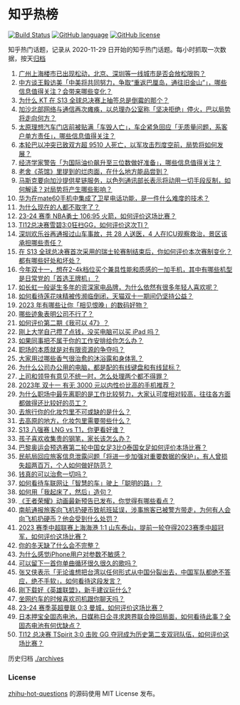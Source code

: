 # 知乎热榜
[![Build Status](https://github.com/ToWeLong/zhihu-hot-questions/workflows/CI/badge.svg)](https://github.com/ToWeLong/zhihu-hot-questions/actions)
[![GitHub language](https://img.shields.io/badge/language-golang-orange.svg)](https://golang.org/)
[![GitHub license](https://img.shields.io/github/license/ToWeLong/zhihu-hot-questions)](https://github.com/ToWeLong/zhihu-hot-questions/blob/main/LICENSE)

知乎热门话题，记录从 2020-11-29 日开始的知乎热门话题。每小时抓取一次数据，按天[归档](./archives)

<!-- BEGIN -->

1. [广州上海楼市已出现松动，北京、深圳等一线城市是否会放松限购？](https://www.zhihu.com/question/628286309)
1. [中方谈王毅访美「中美将共同努力，争取“重返巴厘岛，通往旧金山”」，哪些信息值得关注？会带来哪些变化？](https://www.zhihu.com/question/628291392)
1. [为什么 KT 在 S13 全球总决赛上抽签总是倒霉的那个？](https://www.zhihu.com/question/628297877)
1. [加沙北部网络与通信再次瘫痪，以总理办公室称「坚决拒绝」停火，巴以局势将走向何方？](https://www.zhihu.com/question/628339911)
1. [太原理想汽车门店前被贴满「车毁人亡」，车企紧急回应「无质量问题，系客户单方责任」，哪些信息值得关注？](https://www.zhihu.com/question/628287474)
1. [本轮巴以冲突已致双方超 9510 人死亡，以军攻击烈度空前，局势将如何发展？](https://www.zhihu.com/question/628339618)
1. [经济学家警告「为国际油价飙升至三位数做好准备」，哪些信息值得关注？](https://www.zhihu.com/question/628340735)
1. [老舍《茶馆》里提到的烂肉面，在什么地方能品尝到？](https://www.zhihu.com/question/570831600)
1. [马斯克要向加沙提供星链服务，以色列通讯部长表示将动用一切手段反制，如何解读？对局势将产生哪些影响？](https://www.zhihu.com/question/628284102)
1. [华为在mate60手机中集成了卫星电话功能，是一件什么难度的技术？](https://www.zhihu.com/question/620127310)
1. [为什么现在的人都不取字了？](https://www.zhihu.com/question/626541248)
1. [23-24 赛季 NBA勇士 106:95 火箭，如何评价这场比赛？](https://www.zhihu.com/question/628335537)
1. [TI12总决赛雪碧3:0狂扫GG，如何评价这次TI？](https://www.zhihu.com/question/628340899)
1. [深圳欢乐谷再通报过山车事故，共 28 人送医，4 人在ICU观察救治，景区该承担哪些责任？](https://www.zhihu.com/question/628348330)
1. [在 S13 全球总决赛首次采用的瑞士轮赛制结束后，你如何评价本次赛制变化？都有哪些好处和坏处？](https://www.zhihu.com/question/628297509)
1. [今年双十一，想在2-4k档位买个兼具性能和质感的一加手机，其中有哪些机型是日常党的「首选王牌机」？](https://www.zhihu.com/question/627761490)
1. [如长虹一般诞生多年的资深家电品牌，为什么依然有很多年轻人喜欢呢？](https://www.zhihu.com/question/628342164)
1. [如何看待莲花味精被传濒临倒闭，天猫双十一期间仍坚持公益？](https://www.zhihu.com/question/628304291)
1. [2023 年有哪些让你「相见恨晚」的数码好物？](https://www.zhihu.com/question/627536258)
1. [哪些迹象表明公司不行了？](https://www.zhihu.com/question/628032655)
1. [如何评价第二期《我可以 47》？](https://www.zhihu.com/question/628184057)
1. [刚上大学自己攒了点钱，没买电脑可以买 iPad 吗？](https://www.zhihu.com/question/627493731)
1. [如果同事把不属于你的工作安排给你怎么办？](https://www.zhihu.com/question/627910595)
1. [职场的本质就是对有限资源的争夺吗？](https://www.zhihu.com/question/627875868)
1. [大家用过哪些香气很治愈的沐浴露和身体乳？](https://www.zhihu.com/question/622228130)
1. [为什么公司办公用的电脑，都是配的有线键盘和有线鼠标？](https://www.zhihu.com/question/627308651)
1. [上司和领导有意见不统一时，怎么处理两个都不得罪？](https://www.zhihu.com/question/627726225)
1. [2023年 双十一 有无 3000 元以内性价比高的手机推荐？](https://www.zhihu.com/question/625805624)
1. [为什么职场中最先离职的是工作比较努力，大家认可度相对较高，往往各方面都做得还比较好的员工？](https://www.zhihu.com/question/627017354)
1. [去旅行你的化妆包里不可或缺的是什么？](https://www.zhihu.com/question/623659554)
1. [去高原的地方，化妆包里需要带些什么？](https://www.zhihu.com/question/625466268)
1. [S13 八强赛 LNG vs T1，你更看好谁？](https://www.zhihu.com/question/628297964)
1. [孩子喜欢收集贵的钢笔，家长该怎么办？](https://www.zhihu.com/question/402605144)
1. [巴黎奥运会预选赛第二轮中国女足3比0泰国女足如何评价本场比赛？](https://www.zhihu.com/question/628304242)
1. [民航局回应旅客信息泄露问题「将进一步加强对重要数据的保护」，有人曾损失超两百万，个人如何做好防范？](https://www.zhihu.com/question/628287449)
1. [钱真的可以治愈一切吗？](https://www.zhihu.com/question/606531916)
1. [如何看待车联网让「智慧的车」驶上「聪明的路」？](https://www.zhihu.com/question/627905025)
1. [如何用「我起床了，然后」造句？](https://www.zhihu.com/question/627861941)
1. [《王者荣耀》动画最新预告已发布，你觉得有哪些看点？](https://www.zhihu.com/question/628290389)
1. [南航通报旅客向飞机扔硬币致航班延误，涉事旅客已被警方带走，为何有人会向飞机扔硬币？他会受到什么处罚？](https://www.zhihu.com/question/628296141)
1. [2023 赛季中超联赛上海海港 1:1 山东泰山，提前一轮夺得2023赛季中超冠军，如何评价这场比赛？](https://www.zhihu.com/question/628279539)
1. [你的冬天缺了什么会不完整？](https://www.zhihu.com/question/627932561)
1. [为什么感觉iPhone用户对参数不敏感？](https://www.zhihu.com/question/627897888)
1. [可以留下一首你单曲循环很久很久的歌吗？](https://www.zhihu.com/question/623993360)
1. [张又侠表示「无论谁想把台湾以任何形式从中国分裂出去，中国军队都绝不答应，绝不手软」，如何看待这段发言？](https://www.zhihu.com/question/628348966)
1. [刚下载好《英雄联盟》，新手建议玩什么?](https://www.zhihu.com/question/624738745)
1. [坐网约车的时候喜欢司机跟你聊天吗？](https://www.zhihu.com/question/316427088)
1. [23-24 赛季英超曼联 0:3 曼城，如何评价这场比赛？](https://www.zhihu.com/question/628310464)
1. [日本押宝全固态电池，日媒称日企寻求跨界联合挽回局面，如何看待此事？全固态电池有何优缺点？](https://www.zhihu.com/question/628152326)
1. [TI12 总决赛 TSpirit 3:0 击败 GG 夺冠成为历史第二支双冠队伍，如何评价这场比赛？](https://www.zhihu.com/question/628340360)

<!-- END -->

历史归档 [./archives](./archives)


### License
[zhihu-hot-questions](https://github.com/towelong/zhihu-hot-questions) 的源码使用 MIT License 发布。